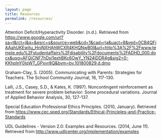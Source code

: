 ```yaml
---
layout: page
title: Resources
permalink: /resources/
---
```


Attention Deficit/Hyperactivity Disorder. (n.d.). Retrieved from <https://www.google.com/url?sa=t&rct=j&q=&esrc=s&source=web&cd=1&cad=rja&uact=8&ved=0CB4QFjAAahUKEwitu_HniNXHAhWCXR4KHQNwB0I&url=http%3A%2F%2Fwww.temple.edu%2Fstudentaffairs%2Fdisability%2Fdocuments%2FADHD_000.docx&usg=AFQjCNF7hDsj1exhBKc6OwY_YN24jDDR4g&sig2=0-KKhplnY0IqWT_GPxvr8Q&bvm=bv.101800829,d.dmo>

Graham-Clay, S. (2005). Communicating with Parents: Strategies for Teachers. The School Community Journal, 16, 117-130.

Lalli, J.S., Casey, S.D., & Kates, K. (1997). Noncontingent reinforcement as treatment for severe problem behavior: Some procedural variations. Journal of Applied Behavior Analysis, 30, 127-137.

Special Education Professional Ethics Principles. (2010, January). Retrieved from <https://www.cec.sped.org/Standards/Ethical-Principles-and-Practice-Standards>

UDL Guidelines - Version 2.0: Examples and Resources. (2014, June 11).
Retrieved from <http://www.udlcenter.org/implementation/examples>